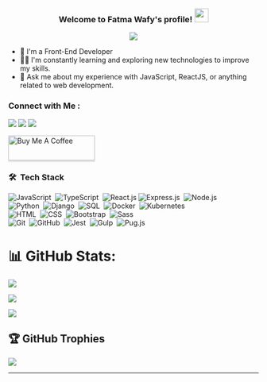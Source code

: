  
<h3 align="center">
  Welcome to Fatma Wafy's profile!
  <img src="https://media.giphy.com/media/hvRJCLFzcasrR4ia7z/giphy.gif" width="28">
</h3>

<!-- Typing SVG by DenverCoder1 - https://github.com/DenverCoder1/readme-typing-svg -->
<p align="center">
  <a href="https://github.com/DenverCoder1/readme-typing-svg"><img src="https://readme-typing-svg.herokuapp.com/?lines=Front-End%20web%20developer;Always%20learning%20new%20things&font=Fira%20Code&center=true&width=440&height=45&color=f75c7e&vCenter=true&size=22"></a>
</p> 

- 🏢 I'm a Front-End Developer 
- 👨‍💻 I'm constantly learning and exploring new technologies to improve my skills.
- 💬 Ask me about my experience with JavaScript, ReactJS, or anything related to web development.
 
### Connect with Me :

<a href="https://linkedin.com/in/fatmaa1601" target="_blank"><img src="https://img.shields.io/badge/-Linkedin-0077B5?style=for-the-badge&logo=Linkedin&logoColor=white"/></a>
<a href="https://wa.me/01069241599" onclick="window.open(this.href,'_blank'); return false;"><img src="https://img.shields.io/badge/-WhatsApp-25D366?style=for-the-badge&logo=WhatsApp&logoColor=white" /></a>
<a href="https://t.me/اسم_المستخدم" target="_blank"><img src="https://img.shields.io/badge/-Telegram-2CA5E0?style=for-the-badge&logo=Telegram&logoColor=white" /></a>


<a href="https://www.buymeacoffee.com/fatmaa1601x" target="_blank" ><img src="https://cdn.buymeacoffee.com/buttons/v2/lato-orange.png" alt="Buy Me A Coffee" style="height: 50px !important;width: 174px !important;box-shadow: 0px 3px 2px 0px rgba(190, 190, 190, 0.5) !important;-webkit-box-shadow: 0px 3px 2px 0px rgba(190, 190, 190, 0.5) !important;" ></a>


### 🛠 &nbsp;Tech Stack
![JavaScript](https://img.shields.io/badge/-JavaScript-05122A?style=flat&logo=javascript)&nbsp;
![TypeScript](https://img.shields.io/badge/-TypeScript-05122A?style=flat&logo=typescript)&nbsp;
![React.js](https://img.shields.io/badge/-React-05122A?style=flat&logo=react)
![Express.js](https://img.shields.io/badge/-Express.js-05122A?style=flat&logo=express&logoColor=white)&nbsp;
![Node.js](https://img.shields.io/badge/-Node.js-05122A?style=flat&logo=node.js&logoColor=339933)&nbsp;
<br>
![Python](https://img.shields.io/badge/-Python-05122A?style=flat&logo=python)&nbsp;
![Django](https://img.shields.io/badge/-Django-05122A?style=flat&logo=django)&nbsp;
![SQL](https://img.shields.io/badge/-SQL-05122A?style=flat&logo=sql&logoColor=white)&nbsp;
![Docker](https://img.shields.io/badge/-Docker-05122A?style=flat&logo=docker)&nbsp;
![Kubernetes](https://img.shields.io/badge/-Kubernetes-05122A?style=flat&logo=kubernetes)&nbsp;
<br>
![HTML](https://img.shields.io/badge/-HTML-05122A?style=flat&logo=HTML5)&nbsp;
![CSS](https://img.shields.io/badge/-CSS-05122A?style=flat&logo=CSS3&logoColor=1572B6)&nbsp;
![Bootstrap](https://img.shields.io/badge/-Bootstrap-05122A?style=flat&logo=bootstrap&logoColor=563D7C)&nbsp;
![Sass](https://img.shields.io/badge/-Sass-05122A?style=flat&logo=sass)&nbsp;
<br>
![Git](https://img.shields.io/badge/-Git-05122A?style=flat&logo=git)&nbsp;
![GitHub](https://img.shields.io/badge/-GitHub-05122A?style=flat&logo=github)&nbsp;
![Jest](https://img.shields.io/badge/-Jest-05122A?style=flat&logo=jest)&nbsp;
![Gulp](https://img.shields.io/badge/-Gulp.js-05122A?style=flat&logo=gulp)&nbsp;
![Pug.js](https://img.shields.io/badge/-Pug.js-05122A?style=flat&logo=pug)&nbsp;
<br>





# 📊 GitHub Stats:
![](https://github-readme-stats.vercel.app/api?username=FatmaWafy&theme=default&hide_border=false&include_all_commits=true&count_private=false)<br/>

![](https://github-readme-streak-stats.herokuapp.com/?user=FatmaWafy&theme=default&hide_border=false)<br/>

![](https://github-readme-stats.vercel.app/api/top-langs/?username=FatmaWafy&theme=default&hide_border=false&include_all_commits=true&count_private=false&layout=compact)<br>


## 🏆 GitHub Trophies
![](https://github-profile-trophy.vercel.app/?username=FatmaWafy&theme=buddhism&no-frame=false&no-bg=false&margin-w=4)

---

